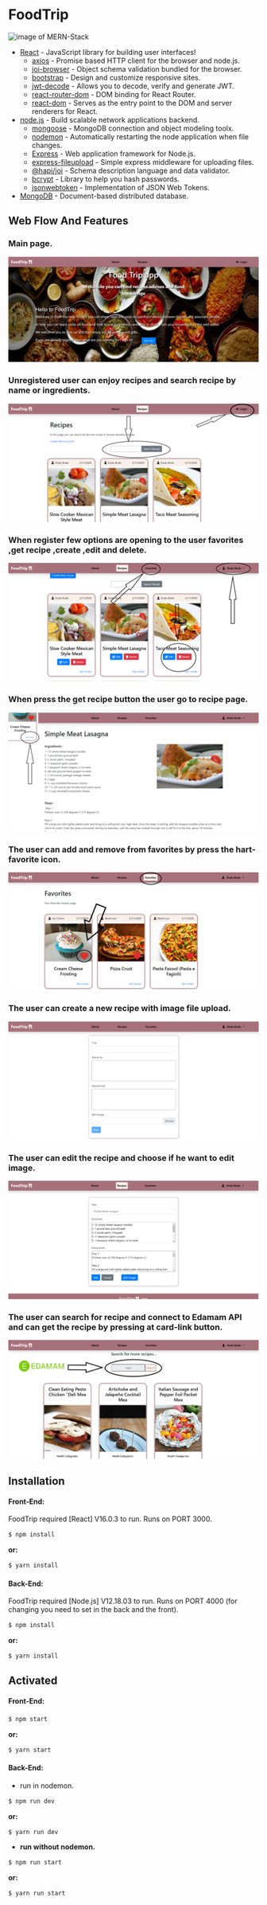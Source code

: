 # FoodTrip 

![image of MERN-Stack](https://fiverr-res.cloudinary.com/images/q_auto,f_auto/gigs/129195859/original/e6a55e9dc89755bc3cbe0a5fc6605eefa336dafa/be-your-mern-stack-developer-mongodb-express-react-nodejs.png)

* [React]() - JavaScript library for building user interfaces!
  * [axios]() - Promise based HTTP client for the browser and node.js.
  * [joi-browser]() - Object schema validation bundled for the browser.
  * [bootstrap]() - Design and customize responsive sites.
  * [jwt-decode]() - Allows you to decode, verify and generate JWT.
  * [react-router-dom]() - DOM binding for React Router.
  * [react-dom]() - Serves as the entry point to the DOM and server renderers for React.
* [node.js]() - Build scalable network applications backend.
  * [mongoose]() - MongoDB connection and object modeling toolx.
  * [nodemon]() - Automatically restarting the node application when file changes.
  * [Express]() - Web application framework for Node.js.
  * [express-fileupload]() - Simple express middleware for uploading files.
  * [@hapi/joi]() - Schema description language and data validator.
  * [bcrypt]() - Library to help you hash passwords.
  * [jsonwebtoken]() - Implementation of JSON Web Tokens.
* [MongoDB]() - Document-based distributed database. 

## Web Flow And Features

### Main page.

![FoodTrip](front-end/src/images/foodtrip/132318.png)

### Unregistered user can enjoy recipes and search recipe by name or ingredients.

![FoodTrip](front-end/src/images/foodtrip/132455.png)

### When register few options are opening to the user favorites ,get recipe ,create ,edit and delete.

![FoodTrip](front-end/src/images/foodtrip/132616.png)

### When press the get recipe button the user go to recipe page.

![FoodTrip](front-end/src/images/foodtrip/132654.png)

### The user can add and remove from favorites by press the hart-favorite icon.

![FoodTrip](front-end/src/images/foodtrip/32744.png)

### The user can create a new recipe with image file upload.

![FoodTrip](front-end/src/images/foodtrip/133106.png)

### The user can edit the recipe and choose if he want to edit image.

![FoodTrip](front-end/src/images/foodtrip/133246.png)

### The user can search for recipe and connect to Edamam API and can get the recipe by pressing at card-link button.

![FoodTrip](front-end/src/images/foodtrip/132921.png)

## Installation

#### Front-End:

FoodTrip required [React] V16.0.3 to run.
Runs on PORT 3000.

```sh
$ npm install
```
**or:**
```sh
$ yarn install
```

#### Back-End:

FoodTrip required [Node.js] V12.18.03 to run.
Runs on PORT 4000 (for changing you need to set in the back and the front).

```sh
$ npm install
```
**or:**
```sh
$ yarn install
```

## Activated 

#### Front-End:

```sh
$ npm start
```
**or:**
```sh
$ yarn start
```

#### Back-End:

* run in nodemon.

```sh
$ npm run dev
```
**or:**
```sh
$ yarn run dev
```

* **run without nodemon.**

```sh
$ npm run start
```
**or:**
```sh
$ yarn run start
```






